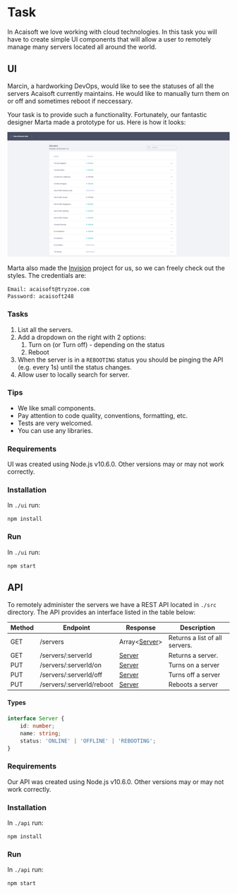 # Task

In Acaisoft we love working with cloud technologies. In this task you will have to create simple UI components that will allow a user to remotely manage many servers located all around the world.

## UI

Marcin, a hardworking DevOps, would like to see the statuses of all the servers Acaisoft currently maintains. He would like to manually turn them on or off and sometimes reboot if neccessary.

Your task is to provide such a functionality. Fortunately, our fantastic
designer Marta made a prototype for us. Here is how it looks:

![img](./images/server-ui.png)

Marta also made the [Invision](https://www.invisionapp.com/) project for us, so we can freely check out the styles.
The credentials are:
```
Email: acaisoft@tryzoe.com
Password: acaisoft248
```

### Tasks
 1. List all the servers.
 2. Add a dropdown on the right with 2 options:
    1. Turn on (or Turn off) - depending on the status
    2. Reboot
 3. When the server is in a `REBOOTING` status you should be pinging the
    API (e.g. every 1s) until the status changes.
 4. Allow user to locally search for server.

### Tips
 - We like small components.
 - Pay attention to code quality, conventions, formatting, etc.
 - Tests are very welcomed.
 - You can use any libraries.

### Requirements

UI was created using Node.js v10.6.0. Other versions may or may not work correctly.

### Installation

In `./ui` run:

```shell
npm install
```

### Run

In `./ui` run:

```shell
npm start
```

## API

To remotely administer the servers we have a REST API located in `./src` directory.
The API provides an interface listed in the table below:

| Method | Endpoint | Response | Description |
|---|---|---|---|
| GET | /servers | Array\<[Server](#types)\> | Returns a list of all servers. |
| GET | /servers/:serverId | [Server](#types) | Returns a server. |
| PUT | /servers/:serverId/on | [Server](#types) | Turns on a server |
| PUT | /servers/:serverId/off | [Server](#types) | Turns off a server |
| PUT | /servers/:serverId/reboot | [Server](#types) | Reboots a server |

#### Types
```typescript
interface Server {
    id: number;
    name: string;
    status: 'ONLINE' | 'OFFLINE' | 'REBOOTING';
}
```

### Requirements

Our API was created using Node.js v10.6.0. Other versions may or may not work correctly.

### Installation

In `./api` run:

```shell
npm install
```

### Run

In `./api` run:

```shell
npm start
```
